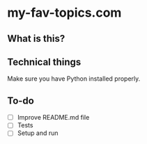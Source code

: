 # my-fav-topics.com

## What is this?

## Technical things
Make sure you have Python installed properly.

## To-do
- [ ] Improve README.md file
- [ ] Tests
- [ ] Setup and run

